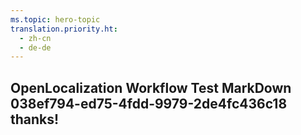 ```yaml
---
ms.topic: hero-topic
translation.priority.ht: 
  - zh-cn
  - de-de
---
```

## OpenLocalization Workflow Test MarkDown 038ef794-ed75-4fdd-9979-2de4fc436c18 thanks!
